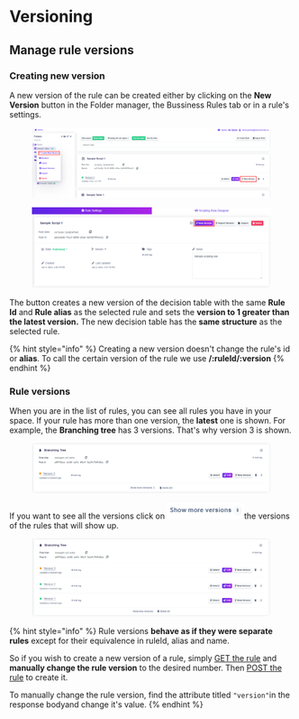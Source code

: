 # Versioning

## Manage rule versions

### Creating new version

A new version of the rule can be created either by clicking on the **New Version** button in the Folder manager, the Bussiness Rules tab or in a rule's settings.

<figure><img src="../../.gitbook/assets/image (31) (1).png" alt=""><figcaption></figcaption></figure>

<figure><img src="../../.gitbook/assets/image (67) (1).png" alt=""><figcaption></figcaption></figure>

The button creates a new version of the decision table with the same **Rule Id** and **Rule alias** as the selected rule and sets the **version to 1 greater than the latest version.** The new decision table has the **same structure** as the selected rule.

{% hint style="info" %}
Creating a new version doesn't change the rule's id or **alias**. To call the certain version of the rule we use **/:ruleId/:version**
{% endhint %}

### Rule versions

When you are in the list of rules, you can see all rules you have in your space. If your rule has more than one version, the **latest** one is shown. For example, the **Branching tree** has 3 versions. That's why version 3 is shown.

<figure><img src="../../.gitbook/assets/image (149).png" alt=""><figcaption></figcaption></figure>

If you want to see all the versions click on ![](<../../.gitbook/assets/more rules.PNG>)the versions of the rules that will show up.

<figure><img src="../../.gitbook/assets/image (76).png" alt=""><figcaption></figcaption></figure>

{% hint style="info" %}
Rule versions **behave as if they were separate rules** except for their equivalence in ruleId, alias and name.&#x20;

So if you wish to create a new version of a rule, simply [GET the rule](../../api/management-api.md#get-rule) and **manually change the rule version** to the desired number. Then [POST the rule](../../api/management-api.md#create-rule) to create it.

To manually change the rule version, find the attribute titled `"version"`in the response bodyand change it's value.
{% endhint %}
